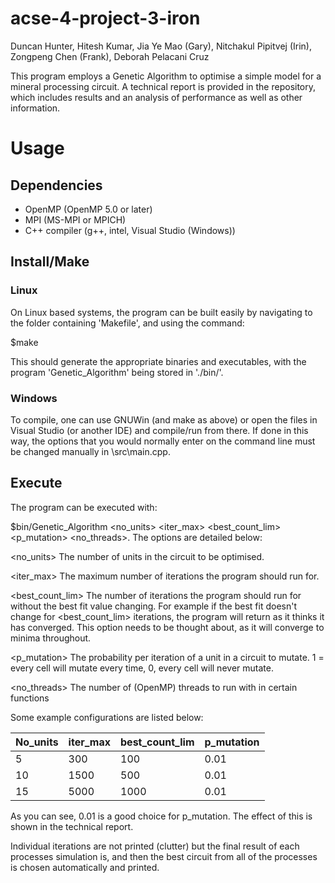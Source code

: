 # acse-4-project-3-iron

Duncan Hunter, Hitesh Kumar, Jia Ye Mao (Gary), Nitchakul Pipitvej (Irin), Zongpeng Chen (Frank), Deborah Pelacani Cruz

This program employs a Genetic Algorithm to optimise a simple model for a mineral processing circuit. A technical report is provided in the repository, which includes results and an analysis of performance as well as other information.

# Usage
## Dependencies
 - OpenMP (OpenMP 5.0 or later)
 - MPI (MS-MPI or MPICH)
 - C++ compiler (g++, intel, Visual Studio (Windows))
## Install/Make
### Linux
On Linux based systems, the program can be built easily by navigating to the folder containing 'Makefile', and using the command:

$make

This should generate the appropriate binaries and executables, with the program 'Genetic_Algorithm' being stored in './bin/'.

### Windows
To compile, one can use GNUWin (and make as above) or open the files in Visual Studio (or another IDE) and compile/run from there. If done in this way, the options that you would normally enter on the command line must be changed manually in \src\main.cpp.

## Execute

The program can be executed with:

$bin/Genetic_Algorithm <no_units> <iter_max> <best_count_lim> <p_mutation> <no_threads>. The options are detailed below:

 <no_units> The number of units in the circuit to be optimised.

 <iter_max> The maximum number of iterations the program should run for.
 
 <best_count_lim> The number of iterations the program should run for without the best fit value changing. For example if the best fit doesn't change for <best_count_lim> iterations, the program will return as it thinks it has converged. This option needs to be thought about, as it will converge to minima throughout.
 
 <p_mutation> The probability per iteration of a unit in a circuit to mutate. 1 = every cell will mutate every time, 0, every cell will never mutate.
 
 <no_threads> The number of (OpenMP) threads to run with in certain functions

Some example configurations are listed below:

 No_units | iter_max | best_count_lim | p_mutation
 --- | --- | --- | ---
 5 | 300 | 100 | 0.01
 10 | 1500 | 500 | 0.01
 15 | 5000 | 1000 | 0.01

As you can see, 0.01 is a good choice for p_mutation. The effect of this is shown in the technical report.

Individual iterations are not printed (clutter) but the final result of each processes simulation is, and then the best circuit from all of the processes is chosen automatically and printed. 


